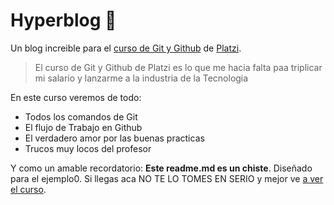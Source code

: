 # Hyperblog 💚
Un blog increible para el [curso de Git y Github](https://platzi.com/cursos/git-github/ "curso de Git y Github") de [Platzi](https://platzi.com/ "Platzi").

> El curso de Git y Github de Platzi es lo que me hacia falta paa triplicar mi salario y lanzarme a la industria de la Tecnologia 

En este curso veremos de todo:
* Todos los comandos de Git
* El flujo de Trabajo en Github
* El verdadero amor por las buenas practicas
* Trucos muy locos del profesor

Y como un amable recordatorio: **Este readme.md es un chiste**. Diseñado para el ejemplo0. Si llegas aca NO TE LO TOMES EN SERIO y mejor ve [a ver el curso](https://platzi.com/cursos/git-github/ "a ver el curso").